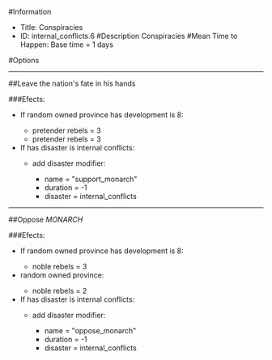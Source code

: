 #Information
 - Title: Conspiracies
 - ID: internal_conflicts.6
#Description
Conspiracies
#Mean Time to Happen:
Base time = 1 days

#Options

___
##Leave the nation's fate in his hands

###Efects:<ul><li>If random owned province has development is 8:</li><ul><li>pretender rebels = 3</li><li>pretender rebels = 3</li></ul><li>If has disaster is internal conflicts:</li><ul><li>add disaster modifier:</li><ul><li>name = "support_monarch"</li><li>duration = -1</li><li>disaster = internal_conflicts</li></ul></ul></ul>

___
##Oppose $MONARCH$

###Efects:<ul><li>If random owned province has development is 8:</li><ul><li>noble rebels = 3</li></ul><li>random owned province:</li><ul><li>noble rebels = 2</li></ul><li>If has disaster is internal conflicts:</li><ul><li>add disaster modifier:</li><ul><li>name = "oppose_monarch"</li><li>duration = -1</li><li>disaster = internal_conflicts</li></ul></ul></ul>
